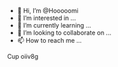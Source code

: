 - 👋 Hi, I’m @Hooooomi
- 👀 I’m interested in ...
- 🌱 I’m currently learning ...
- 💞️ I’m looking to collaborate on ...
- 📫 How to reach me ...

<!---
Hooooomi/Hooooomi is a ✨ special ✨ repository because its `README.md` (this file) appears on your GitHub profile.
You can click the Preview link to take a look at your changes.
--->
 Cup oiiv8g
